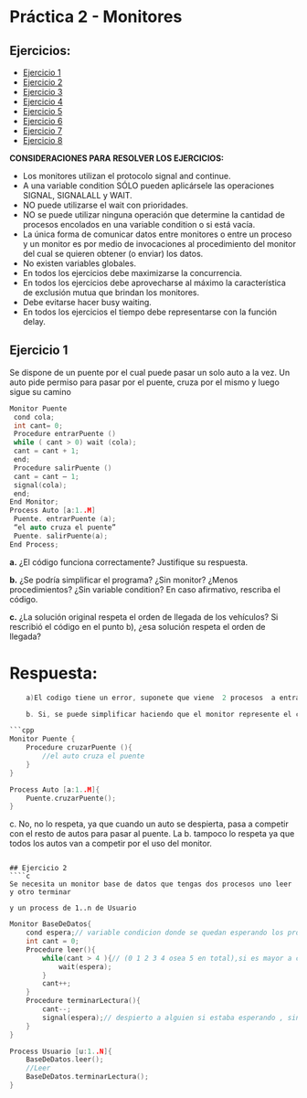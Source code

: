 # Práctica 2 - Monitores

## Ejercicios:

- [Ejercicio 1](#ejercicio-1)
- [Ejercicio 2](#ejercicio-2)
- [Ejercicio 3](#ejercicio-3)
- [Ejercicio 4](#ejercicio-4)
- [Ejercicio 5](#ejercicio-5)
- [Ejercicio 6](#ejercicio-6)
- [Ejercicio 7](#ejercicio-7)
- [Ejercicio 8](#ejercicio-8)

**CONSIDERACIONES PARA RESOLVER LOS EJERCICIOS:**

- Los monitores utilizan el protocolo signal and continue.
- A una variable condition SÓLO pueden aplicársele las operaciones SIGNAL, SIGNALALL y WAIT.
- NO puede utilizarse el wait con prioridades.
- NO se puede utilizar ninguna operación que determine la cantidad de procesos encolados en una variable condition o si está vacía.
- La única forma de comunicar datos entre monitores o entre un proceso y un monitor es por medio de invocaciones al procedimiento del monitor del cual se quieren obtener (o enviar) los datos.
- No existen variables globales.
- En todos los ejercicios debe maximizarse la concurrencia.
- En todos los ejercicios debe aprovecharse al máximo la característica de exclusión mutua que brindan los monitores.
- Debe evitarse hacer busy waiting.
- En todos los ejercicios el tiempo debe representarse con la función delay.

## Ejercicio 1

Se dispone de un puente por el cual puede pasar un solo auto a la vez. Un auto pide permiso para pasar por el puente, cruza por el mismo y luego sigue su camino

```cpp
Monitor Puente
 cond cola;
 int cant= 0;
 Procedure entrarPuente ()
 while ( cant > 0) wait (cola);
 cant = cant + 1;
 end;
 Procedure salirPuente ()
 cant = cant – 1;
 signal(cola);
 end;
End Monitor;
Process Auto [a:1..M]
 Puente. entrarPuente (a);
 “el auto cruza el puente”
 Puente. salirPuente(a);
End Process;
```

**a.** ¿El código funciona correctamente? Justifique su respuesta.

**b.** ¿Se podría simplificar el programa? ¿Sin monitor? ¿Menos procedimientos? ¿Sin variable condition? En caso afirmativo, rescriba el código.

**c.** ¿La solución original respeta el orden de llegada de los vehículos? Si rescribió el código en el punto b), ¿esa solución respeta el orden de llegada?

# Respuesta:

````c
    a)El codigo tiene un error, suponete que viene  2 procesos  a entrarPuente(); uno de los dos va a encontrar a cant en 0 y va a pasar y el otro se va a quedar dormido en el wait cola , el proceso 1 cruza el puente y sale, dejando a cant en 0 y avisandole al que estaba en la cola q ya puede pasar, pero que pasaria si antes de que el que estaba en la cola se de cuenta q puede pasar llega otro proceso? va a encontrar a cant en 0 y NO se va a dormir va a pasar y va a empezar a cruzar el puente, y ponele que en ese momento justo el que estaba en wait se despierta ? va a pasar a cruzar el puente , y van a estar los dos cruzando.

    b. Si, se puede simplificar haciendo que el monitor represente el cruce del puente. Esto se debe a que solo se necesita exclusion mutua y esto de por si lo proveen los monitores.

```cpp
Monitor Puente {
    Procedure cruzarPuente (){
        //el auto cruza el puente
    }
}

Process Auto [a:1..M]{
    Puente.cruzarPuente();
}
````

c. No, no lo respeta, ya que cuando un auto se despierta, pasa a competir con el resto de autos para pasar al puente. La b. tampoco lo respeta ya que todos los autos van a competir por el uso del monitor.

`````

## Ejercicio 2
````c
Se necesita un monitor base de datos que tengas dos procesos uno leer y otro terminar

y un process de 1..n de Usuario

`````

```cpp
Monitor BaseDeDatos{
    cond espera;// variable condicion donde se quedan esperando los procesos
    int cant = 0;
    Procedure leer(){
        while(cant > 4 ){// (0 1 2 3 4 osea 5 en total),si es mayor a cuatro quiere decir que es el 6 usuario, septimo o asi siguiendo.
            wait(espera);
        }
        cant++;
    }
    Procedure terminarLectura(){
        cant--;
        signal(espera);// despierto a alguien si estaba esperando , sino hay nadie no pasa nada
    }
}

Process Usuario [u:1..N]{
    BaseDeDatos.leer();
    //Leer
    BaseDeDatos.terminarLectura();
}
```
